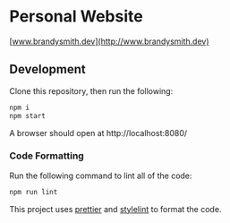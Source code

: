 # Personal Website

[www.brandysmith.dev](http://www.brandysmith.dev)

## Development

Clone this repository, then run the following:

```bash
npm i
npm start
```

A browser should open at http://localhost:8080/

### Code Formatting

Run the following command to lint all of the code:

```bash
npm run lint
```

This project uses [prettier](https://www.npmjs.com/package/prettier) and [stylelint](https://www.npmjs.com/package/stylelint) to format the code.
